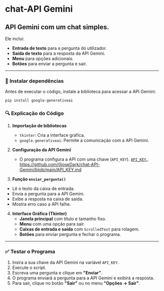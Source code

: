 # chat-API Gemini
API Gemini com um chat simples.  
---
Ele inclui:  
- **Entrada de texto** para a pergunta do utilizador.  
- **Saída de texto** para a resposta da API Gemini.  
- **Menu** para opções adicionais.  
- **Botões** para enviar a pergunta e sair.  

---

### 📌 **Instalar dependências**  
Antes de executar o código, instale a biblioteca para acessar a API Gemini:  
```sh
pip install google-generativeai
```
### **🔍 Explicação do Código**
1. **Importação de bibliotecas**  
   - `tkinter`: Cria a interface gráfica.  
   - `google.generativeai`: Permite a comunicação com a API Gemini.  

2. **Configuração da API Gemini**  
   - O programa configura a API com uma chave (`API_KEY`). [`API_KEY`.](https://github.com/0joseDark/chat-API-Gemini/blob/main/API_KEY.md).
 https://github.com/0joseDark/chat-API-Gemini/blob/main/API_KEY.md
  
  3. **Função `enviar_pergunta()`**  
   - Lê o texto da caixa de entrada.  
   - Envia a pergunta para a API Gemini.  
   - Exibe a resposta na caixa de saída.  
   - Mostra erro caso a API falhe.  

4. **Interface Gráfica (Tkinter)**  
   - **Janela principal** com título e tamanho fixo.  
   - **Menu** com uma opção para sair.  
   - **Caixas de entrada e saída** com `ScrolledText` para rolagem.  
   - **Botões** para enviar pergunta e fechar o programa.  

---

### **✅ Testar o Programa**
1. Insira a sua chave da API Gemini na variável `API_KEY`.  
2. Execute o script.  
3. Escreva uma pergunta e clique em **"Enviar"**.  
4. O programa enviará a pergunta para a API Gemini e exibirá a resposta.  
5. Para sair, clique no botão **"Sair"** ou no menu **"Opções → Sair"**.
